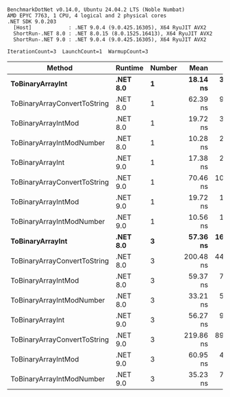 ```

BenchmarkDotNet v0.14.0, Ubuntu 24.04.2 LTS (Noble Numbat)
AMD EPYC 7763, 1 CPU, 4 logical and 2 physical cores
.NET SDK 9.0.203
  [Host]            : .NET 9.0.4 (9.0.425.16305), X64 RyuJIT AVX2
  ShortRun-.NET 8.0 : .NET 8.0.15 (8.0.1525.16413), X64 RyuJIT AVX2
  ShortRun-.NET 9.0 : .NET 9.0.4 (9.0.425.16305), X64 RyuJIT AVX2

IterationCount=3  LaunchCount=1  WarmupCount=3  

```
| Method                       | Runtime  | Number | Mean      | Error     | StdDev   | Min       | Max       | Gen0   | Allocated |
|----------------------------- |--------- |------- |----------:|----------:|---------:|----------:|----------:|-------:|----------:|
| **ToBinaryArrayInt**             | **.NET 8.0** | **1**      |  **18.14 ns** |  **3.772 ns** | **0.207 ns** |  **17.90 ns** |  **18.28 ns** | **0.0019** |      **32 B** |
| ToBinaryArrayConvertToString | .NET 8.0 | 1      |  62.39 ns |  9.348 ns | 0.512 ns |  61.81 ns |  62.79 ns | 0.0057 |      96 B |
| ToBinaryArrayIntMod          | .NET 8.0 | 1      |  19.72 ns |  3.916 ns | 0.215 ns |  19.54 ns |  19.95 ns | 0.0019 |      32 B |
| ToBinaryArrayIntModNumber    | .NET 8.0 | 1      |  10.28 ns |  2.360 ns | 0.129 ns |  10.13 ns |  10.38 ns | 0.0019 |      32 B |
| ToBinaryArrayInt             | .NET 9.0 | 1      |  17.38 ns |  2.079 ns | 0.114 ns |  17.25 ns |  17.47 ns | 0.0019 |      32 B |
| ToBinaryArrayConvertToString | .NET 9.0 | 1      |  70.46 ns | 10.743 ns | 0.589 ns |  69.85 ns |  71.03 ns | 0.0057 |      96 B |
| ToBinaryArrayIntMod          | .NET 9.0 | 1      |  19.72 ns |  1.965 ns | 0.108 ns |  19.60 ns |  19.80 ns | 0.0019 |      32 B |
| ToBinaryArrayIntModNumber    | .NET 9.0 | 1      |  10.56 ns |  1.812 ns | 0.099 ns |  10.48 ns |  10.67 ns | 0.0019 |      32 B |
| **ToBinaryArrayInt**             | **.NET 8.0** | **3**      |  **57.36 ns** | **16.285 ns** | **0.893 ns** |  **56.37 ns** |  **58.10 ns** | **0.0057** |      **96 B** |
| ToBinaryArrayConvertToString | .NET 8.0 | 3      | 200.48 ns | 44.423 ns | 2.435 ns | 198.90 ns | 203.29 ns | 0.0176 |     296 B |
| ToBinaryArrayIntMod          | .NET 8.0 | 3      |  59.37 ns |  7.862 ns | 0.431 ns |  59.00 ns |  59.85 ns | 0.0057 |      96 B |
| ToBinaryArrayIntModNumber    | .NET 8.0 | 3      |  33.21 ns |  5.295 ns | 0.290 ns |  32.92 ns |  33.50 ns | 0.0057 |      96 B |
| ToBinaryArrayInt             | .NET 9.0 | 3      |  56.27 ns |  9.981 ns | 0.547 ns |  55.86 ns |  56.89 ns | 0.0057 |      96 B |
| ToBinaryArrayConvertToString | .NET 9.0 | 3      | 219.86 ns | 89.576 ns | 4.910 ns | 214.80 ns | 224.61 ns | 0.0176 |     296 B |
| ToBinaryArrayIntMod          | .NET 9.0 | 3      |  60.95 ns |  4.828 ns | 0.265 ns |  60.66 ns |  61.18 ns | 0.0057 |      96 B |
| ToBinaryArrayIntModNumber    | .NET 9.0 | 3      |  35.23 ns |  7.014 ns | 0.384 ns |  34.79 ns |  35.49 ns | 0.0057 |      96 B |

